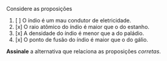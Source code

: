 Considere as proposições

1. [ ] O índio é um mau condutor de eletricidade.
2. [x] O raio atômico do índio é maior que o do estanho.
3. [x] A densidade do índio é menor que a do paládio.
4. [x] O ponto de fusão do índio é maior que o do gálio.

**Assinale** a alternativa que relaciona as proposições *corretas*.